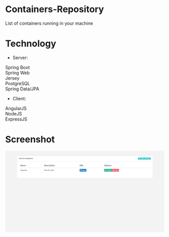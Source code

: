 # Containers-Repository

List of containers running in your machine

# Technology
 - Server:

Spring Boot <br/>
Spring Web <br/>
Jersey <br/>
PostgreSQL <br/>
Spring Data/JPA <br/>

  - Client:

AngularJS <br/>
NodeJS <br/>
ExpressJS

# Screenshot

![Alt text](screenshot.png "Screenshot of the client app")

